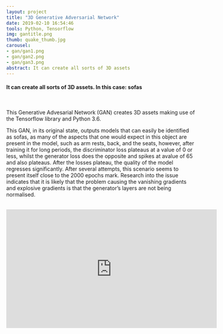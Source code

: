 ```yaml
---
layout: project
title: "3D Generative Adversarial Network"
date: 2019-02-10 16:54:46
tools: Python, Tensorflow
img: gantitle.png
thumb: quake_thumb.jpg
carousel:
- gan/gan1.png
- gan/gan2.png
- gan/gan3.png
abstract: It can create all sorts of 3D assets
---
```

#### It can create all sorts of 3D assets. In this case: sofas
<br>

This Generative Advesarial Network (GAN) creates 3D assets making use of the Tensorflow library and Python 3.6.

This GAN, in its original state, outputs models that can easily be identified as sofas, as many of the aspects that one would expect in this object are present in the model, such as arm rests, back, and the seats, however, after training it for long periods, the discriminator loss plateaus at a value of 0 or less, whilst the generator loss does the opposite and spikes at avalue of 65 and also plateaus. After the losses plateau, the quality of the model regresses significantly. After several attempts, this scenario seems to present itself close to the 2000 epochs mark. 
Research into the issue indicates that it is likely that the problem causing the vanishing gradients and explosive gradients is that the generator’s layers are not being normalised.

<br>
<iframe width="560" height="315" src="https://www.youtube.com/embed/H3HtPm07t9Y" frameborder="0" allow="accelerometer; autoplay; encrypted-media; gyroscope; picture-in-picture" allowfullscreen></iframe>
